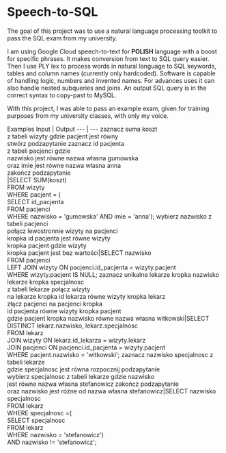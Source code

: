 # Speech-to-SQL

The goal of this project was to use a natural language processing toolkit to pass the SQL exam from my university. 

I am using Google Cloud speech-to-text for <b> POLISH </b> language with a boost for specific phrases. It makes conversion from text to SQL query easier.
Then I use PLY lex to process words in natural language to SQL keywords, tables and column names (currently only hardcoded). Software is capable of handling logic, numbers and invented names. For advances uses it can also handle nested subqueries and joins. An output SQL query is in the correct syntax to copy-past to  MySQL.

With this project, I was able to pass an example exam, given for training purposes from my university classes, with only my voice.

Examples
Input | Output
--- | ---
zaznacz suma koszt<br>z tabeli wizyty gdzie pacjent jest równy<br>stwórz podzapytanie zaznacz id pacjenta<br>z tabeli pacjenci gdzie<br>nazwisko jest równe nazwa własna gumowska<br>oraz imie jest równe nazwa własna anna<br>zakończ podzapytanie<br>|SELECT SUM(koszt)<br>FROM wizyty<br>WHERE pacjent = (<br> SELECT id_pacjenta<br>FROM pacjenci<br>WHERE nazwisko = 'gumowska' AND imie = 'anna');
wybierz nazwisko z tabeli pacjenci<br>połącz lewostronnie wizyty na pacjenci<br>kropka id pacjenta jest równe wizyty<br>kropka pacjent gdzie wizyty<br>kropka pacjent jest bez wartości|SELECT nazwisko<br>FROM pacjenci<br>LEFT JOIN wizyty ON pacjenci.id_pacjenta = wizyty.pacjent<br>WHERE wizyty.pacjent IS NULL;
zaznacz unikalne lekarze kropka nazwisko<br>lekarze kropka specjalnosc<br>z tabeli lekarze połącz  wizyty<br>na lekarze kropka id lekarza równe wizyty kropka lekarz<br>złącz pacjenci na pacjenci kropka<br>id pacjenta równe wizyty kropka pacjent<br>gdzie pacjent kropka nazwisko równe nazwa własna witkowski|SELECT DISTINCT lekarz.nazwisko, lekarz.specjalnosc<br>FROM lekarz<br>JOIN wizyty ON lekarz.id_lekarza = wizyty.lekarz<br>JOIN pacjenci ON pacjenci.id_pacjenta = wizyty.pacjent<br>WHERE pacjent.nazwisko = 'witkowski';
zaznacz nazwisko specjalnosc z tabeli lekarze<br>gdzie specjalnosc jest równa rozpocznij podzapytanie<br>wybierz specjalnosc z tabeli lekarze gdzie nazwisko<br>jest równe nazwa własna stefanowicz zakończ podzapytanie<br>oraz nazwisko jest różne od  nazwa własna stefanowicz|SELECT nazwisko specjalnosc<br>FROM lekarz<br>WHERE specjalnosc =(<br>SELECT specjalnosc<br>FROM lekarz<br>WHERE nazwisko = 'stefanowicz')<br>AND nazwisko != 'stefanowicz';
